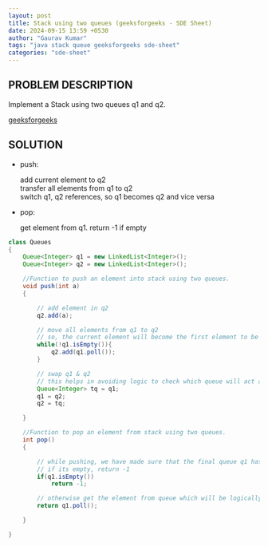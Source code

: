 ```yaml
---
layout: post
title: Stack using two queues (geeksforgeeks - SDE Sheet)
date: 2024-09-15 13:59 +0530
author: "Gaurav Kumar"
tags: "java stack queue geeksforgeeks sde-sheet"
categories: "sde-sheet"
---
```


## PROBLEM DESCRIPTION

Implement a Stack using two queues q1 and q2.

[geeksforgeeks](https://www.geeksforgeeks.org/problems/stack-using-two-queues/1?page=7)

## SOLUTION

- push:

  add current element to q2  
  transfer all elements from q1 to q2  
  switch q1, q2 references, so q1 becomes q2 and vice versa

- pop:

  get element from q1. return -1 if empty

```java
class Queues
{
    Queue<Integer> q1 = new LinkedList<Integer>();
    Queue<Integer> q2 = new LinkedList<Integer>();

    //Function to push an element into stack using two queues.
    void push(int a)
    {

        // add element in q2
        q2.add(a);

        // move all elements from q1 to q2
        // so, the current element will become the first element to be remove, which is what we want as per stack logic
        while(!q1.isEmpty()){
            q2.add(q1.poll());
        }

        // swap q1 & q2
        // this helps in avoiding logic to check which queue will act as source or destination
        Queue<Integer> tq = q1;
        q1 = q2;
        q2 = tq;

    }

    //Function to pop an element from stack using two queues.
    int pop()
    {

        // while pushing, we have made sure that the final queue q1 has all the elements
        // if its empty, return -1
        if(q1.isEmpty())
            return -1;

        // otherwise get the element from queue which will be logically the top of stack
        return q1.poll();

    }

}
```
